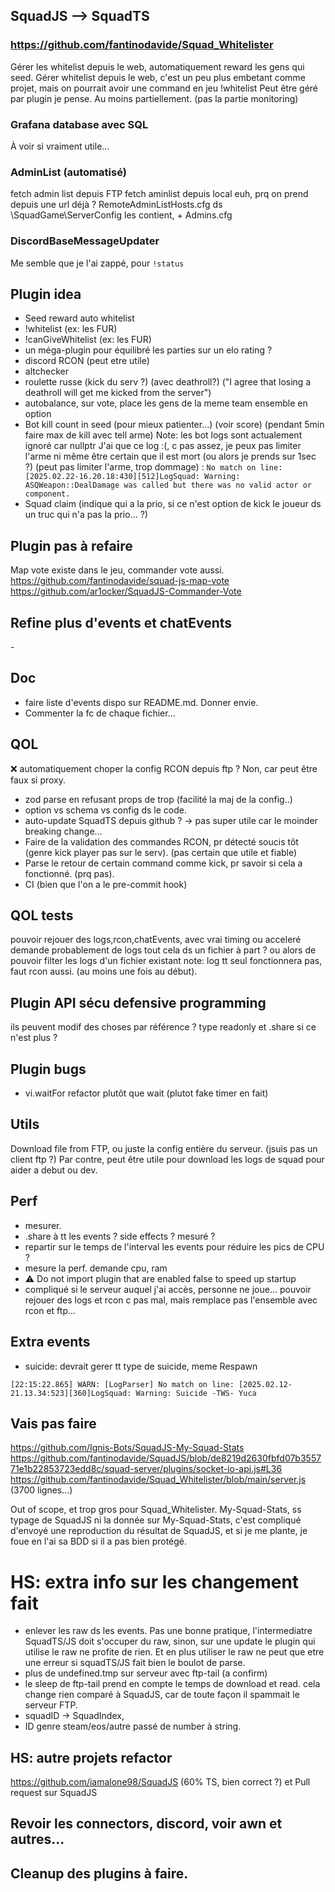 ## SquadJS --> SquadTS

### https://github.com/fantinodavide/Squad_Whitelister

Gérer les whitelist depuis le web, automatiquement reward les gens qui seed.
Gérer whitelist depuis le web, c'est un peu plus embetant comme projet,
mais on pourrait avoir une command en jeu !whitelist <player> <reason> <duration>
Peut être géré par plugin je pense. Au moins partiellement. (pas la partie monitoring)

### Grafana database avec SQL

À voir si vraiment utile...

### AdminList (automatisé)

fetch admin list depuis FTP
fetch aminlist depuis local
euh, prq on prend depuis une url déjà ?
RemoteAdminListHosts.cfg ds \SquadGame\ServerConfig
les contient, + Admins.cfg

### DiscordBaseMessageUpdater

Me semble que je l'ai zappé, pour `!status`

## Plugin idea

- Seed reward auto whitelist
- !whitelist <player> <reason> <duration> (ex: les FUR)
- !canGiveWhitelist <player> <reason> <duration> (ex: les FUR)
- un méga-plugin pour équilibré les parties sur un elo rating ?
- discord RCON (peut etre utile)
- altchecker
- roulette russe (kick du serv ?) (avec deathroll?) ("I agree that losing a deathroll will get me kicked from the server")
- autobalance, sur vote, place les gens de la meme team ensemble en option
- Bot kill count in seed (pour mieux patienter...) (voir score) (pendant 5min faire max de kill avec tell arme)
  Note: les bot logs sont actualement ignoré car nullptr
  J'ai que ce log :(, c pas assez, je peux pas limiter l'arme ni même être certain que il est mort (ou alors je prends sur 1sec ?) (peut pas limiter l'arme, trop dommage)
  : `No match on line: [2025.02.22-16.20.18:430][512]LogSquad: Warning: ASQWeapon::DealDamage was called but there was no valid actor or component.`
- Squad claim (indique qui a la prio, si ce n'est option de kick le joueur ds un truc qui n'a pas la prio... ?)

## Plugin pas à refaire

Map vote existe dans le jeu, commander vote aussi.
https://github.com/fantinodavide/squad-js-map-vote
https://github.com/ar1ocker/SquadJS-Commander-Vote

## Refine plus d'events et chatEvents

\-

## Doc

- faire liste d'events dispo sur README.md. Donner envie.
- Commenter la fc de chaque fichier...

## QOL

❌ automatiquement choper la config RCON depuis ftp ? Non, car peut être faux si proxy.

- zod parse en refusant props de trop (facilité la maj de la config..)
- option vs schema vs config ds le code.
- auto-update SquadTS depuis github ? -> pas super utile car le moinder breaking change...
- Faire de la validation des commandes RCON, pr détecté soucis tôt (genre kick player pas sur le serv). (pas certain que utile et fiable)
- Parse le retour de certain command comme kick, pr savoir si cela a fonctionné. (prq pas).
- CI (bien que l'on a le pre-commit hook)

## QOL tests

pouvoir rejouer des logs,rcon,chatEvents, avec vrai timing ou acceleré
demande probablement de logs tout cela ds un fichier à part ?
ou alors de pouvoir filter les logs d'un fichier existant
note: log tt seul fonctionnera pas, faut rcon aussi. (au moins une fois
au début).

## Plugin API sécu defensive programming

ils peuvent modif des choses par référence ?
type readonly et .share si ce n'est plus ?

## Plugin bugs

- vi.waitFor refactor plutôt que wait (plutot fake timer en fait)

## Utils

Download file from FTP, ou juste la config entière du serveur. (jsuis pas un client ftp ?)
Par contre, peut être utile pour download les logs de squad pour aider a debut ou dev.

## Perf

- mesurer.
- .share à tt les events ? side effects ? mesuré ?
- repartir sur le temps de l'interval les events pour réduire les pics de CPU ?
- mesure la perf. demande cpu, ram
- ⚠ Do not import plugin that are enabled false to speed up startup
- compliqué si le serveur auquel j'ai accès, personne ne joue...
  pouvoir rejouer des logs et rcon c pas mal, mais remplace pas l'ensemble avec rcon et ftp...

## Extra events

- suicide: devrait gerer tt type de suicide, meme Respawn

```
[22:15:22.865] WARN: [LogParser] No match on line: [2025.02.12-21.13.34:523][360]LogSquad: Warning: Suicide -TWS- Yuca
```

## Vais pas faire

https://github.com/Ignis-Bots/SquadJS-My-Squad-Stats
https://github.com/fantinodavide/SquadJS/blob/de8219d2630fbfd07b355771e1b22853723edd8c/squad-server/plugins/socket-io-api.js#L36
https://github.com/fantinodavide/Squad_Whitelister/blob/main/server.js (3700 lignes...)

Out of scope, et trop gros pour Squad_Whitelister.
My-Squad-Stats, ss typage de SquadJS ni la donnée sur My-Squad-Stats,
c'est compliqué d'envoyé une reproduction du résultat de SquadJS, et si
je me plante, je foue en l'ai sa BDD si il a pas bien protégé.

# HS: extra info sur les changement fait

- enlever les raw ds les events. Pas une bonne pratique, l'intermediatre SquadTS/JS doit s'occuper du raw, sinon, sur
  une update le plugin qui utilise le raw ne profite de rien. Et en plus utiliser le raw ne peut que etre une erreur si
  squadTS/JS fait bien le boulot de parse.
- plus de undefined.tmp sur serveur avec ftp-tail (a confirm)
- le sleep de ftp-tail prend en compte le temps de download et read.
  cela change rien comparé à SquadJS, car de toute façon il spammait le serveur FTP.
- squadID -> SquadIndex,
- ID genre steam/eos/autre passé de number à string.

## HS: autre projets refactor

https://github.com/iamalone98/SquadJS (60% TS, bien correct ?)
et Pull request sur SquadJS

## Revoir les connectors, discord, voir awn et autres...

## Cleanup des plugins à faire.
